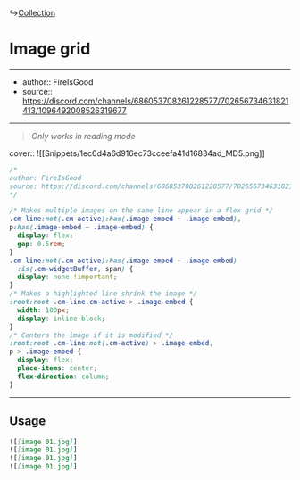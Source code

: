 ↪[Collection](Collection.md)

# Image grid

---

- author:: FireIsGood
- source:: https://discord.com/channels/686053708261228577/702656734631821413/1096492008526319677

---

> _Only works in reading mode_

cover:: ![[Snippets/1ec0d4a6d916ec73cceefa41d16834ad_MD5.png]]

```css
/*
author: FireIsGood
source: https://discord.com/channels/686053708261228577/702656734631821413/1096492008526319677
*/

/* Makes multiple images on the same line appear in a flex grid */
.cm-line:not(.cm-active):has(.image-embed ~ .image-embed),
p:has(.image-embed ~ .image-embed) {
  display: flex;
  gap: 0.5rem;
}
.cm-line:not(.cm-active):has(.image-embed ~ .image-embed)
  :is(.cm-widgetBuffer, span) {
  display: none !important;
}
/* Makes a highlighted line shrink the image */
:root:root .cm-line.cm-active > .image-embed {
  width: 100px;
  display: inline-block;
}
/* Centers the image if it is modified */
:root:root .cm-line:not(.cm-active) > .image-embed,
p > .image-embed {
  display: flex;
  place-items: center;
  flex-direction: column;
}
```

---

## Usage

```md
![[image 01.jpg]]
![[image 01.jpg]]
![[image 01.jpg]]
![[image 01.jpg]]
```
